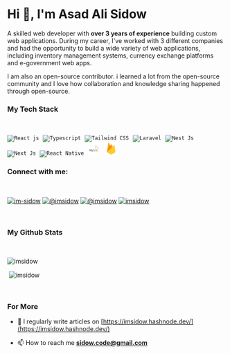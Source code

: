 # Hi 👋, I'm **Asad Ali Sidow**

A skilled web developer with **over 3 years of experience** building custom web applications. During my career, I've worked with 3 different companies and had the opportunity to build a wide variety of web applications, including inventory management systems, currency exchange platforms and e-government web apps.

I am also an open-source contributor. i learned a lot from the open-source community and I love how collaboration and knowledge sharing happened through open-source.
<br>

### **My Tech Stack**

<br>

<code><img height="30" style="margin-right:5px" title="React js" src="https://cdn.freebiesupply.com/logos/large/2x/react-1-logo-png-transparent.png"></code>
<code><img height="30" style="margin-right:5px" title="Typescript" src="https://cdn-icons-png.flaticon.com/512/5968/5968381.png"></code>
<code><img height="30" style="margin-right:5px" title="Tailwind CSS" src="https://res.cloudinary.com/arcjet-media/image/upload/v1608734952/z8hzeszc9eb3sp3vp3qc.jpg"></code>
<code><img height="30" style="margin-right:5px" title="Laravel" src="https://upload.wikimedia.org/wikipedia/commons/thumb/9/9a/Laravel.svg/985px-Laravel.svg.png"></code>
<code><img height="30" style="margin-right:5px" title="Nest Js" src="https://upload.wikimedia.org/wikipedia/commons/thumb/a/a8/NestJS.svg/1200px-NestJS.svg.png"></code>
<code><img height="30" style="margin-right:5px" title="Next Js" src="https://seeklogo.com/images/N/next-js-logo-7929BCD36F-seeklogo.com.png"></code>
<code><img height="30" style="margin-right:5px" title="React Native" src="https://amsilabs.com/wp-content/uploads/2020/03/developpeur-react-native-mission-freelance-et-remote.jpg"></code>
<code><img height="30" style="margin-right:5px" title="MySql" src="https://raw.githubusercontent.com/github/explore/80688e429a7d4ef2fca1e82350fe8e3517d3494d/topics/mysql/mysql.png"></code>
<code><img height="30" style="margin-right:5px" title="Firebase" src="https://raw.githubusercontent.com/github/explore/80688e429a7d4ef2fca1e82350fe8e3517d3494d/topics/firebase/firebase.png"></code>

### **Connect with me:**

<br>
<p align="left">
<a href="https://linkedin.com/in/im-sidow" target="blank"><img align="center" src="https://raw.githubusercontent.com/rahuldkjain/github-profile-readme-generator/master/src/images/icons/Social/linked-in-alt.svg" alt="im-sidow" height="30" width="40" /></a>
<a href="https://hashnode.com/@imsidow" target="blank"><img align="center" src="https://raw.githubusercontent.com/rahuldkjain/github-profile-readme-generator/master/src/images/icons/Social/hashnode.svg" alt="@imsidow" height="30" width="40" /></a>
<a href="https://www.youtube.com/c/@imsidow" target="blank"><img align="center" src="https://raw.githubusercontent.com/rahuldkjain/github-profile-readme-generator/master/src/images/icons/Social/youtube.svg" alt="@imsidow" height="30" width="40" /></a>
<a href="https://www.leetcode.com/imsidow" target="blank"><img align="center" src="https://raw.githubusercontent.com/rahuldkjain/github-profile-readme-generator/master/src/images/icons/Social/leet-code.svg" alt="imsidow" height="30" width="40" /></a>
</p>

<br>

### **My Github Stats**

<br>
<p><img src="https://github-readme-stats.vercel.app/api/top-langs?username=imsidow&show_icons=true&locale=en&layout=compact" alt="imsidow" /></p>

<p>&nbsp;<img align="center" src="https://github-readme-stats.vercel.app/api?username=imsidow&show_icons=true&locale=en" alt="imsidow" /></p>

<br>

### **For More**

-   📝 I regularly write articles on [https://imsidow.hashnode.dev/](https://imsidow.hashnode.dev/)

-   📫 How to reach me **sidow.code@gmail.com**
